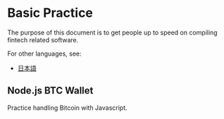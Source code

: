 # Basic Practice

The purpose of this document is to get people up to speed on compiling fintech related software.

For other languages, see:
*  [日本語](README.ja.md)


## Node.js BTC Wallet


Practice handling Bitcoin with Javascript.
